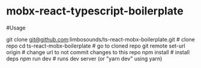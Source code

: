 # mobx-react-typescript-boilerplate

#Usage

git clone git@github.com:limbosounds/ts-react-mobx-boilerplate.git # clone repo
cd ts-react-mobx-boilerplate # go to cloned repo
git remote set-url origin <your git url> # change url to not commit changes to this repo
npm install # install deps
npm run dev # runs dev server (or "yarn dev" using yarn)
